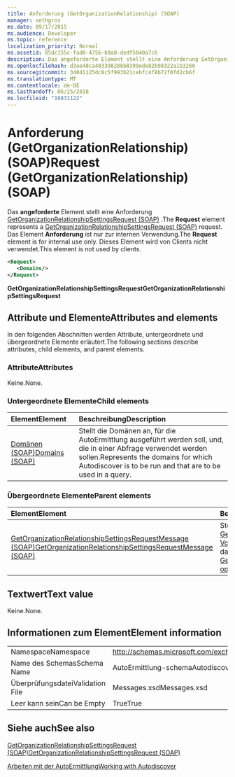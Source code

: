 ```yaml
---
title: Anforderung (GetOrganizationRelationship) (SOAP)
manager: sethgros
ms.date: 09/17/2015
ms.audience: Developer
ms.topic: reference
localization_priority: Normal
ms.assetid: 85dc155c-fad0-4756-b9a8-dedf5040a7c6
description: Das angeforderte Element stellt eine Anforderung GetOrganizationRelationshipSettingsRequest (SOAP). Das angeforderte Element ist nur zur internen Verwendung. Dieses Element wird von Clients nicht verwendet.
ms.openlocfilehash: d3ae48ca403398288b8399ede82b98322a1b3260
ms.sourcegitcommit: 34041125dc8c5f993b21cebfc4f8b72f0fd2cb6f
ms.translationtype: MT
ms.contentlocale: de-DE
ms.lasthandoff: 06/25/2018
ms.locfileid: "19831122"
---
```

# <a name="request-getorganizationrelationship-soap"></a><span data-ttu-id="6f94a-105">Anforderung (GetOrganizationRelationship) (SOAP)</span><span class="sxs-lookup"><span data-stu-id="6f94a-105">Request (GetOrganizationRelationship) (SOAP)</span></span>

<span data-ttu-id="6f94a-106">Das **angeforderte** Element stellt eine Anforderung [GetOrganizationRelationshipSettingsRequest (SOAP)](getorganizationrelationshipsettingsrequest-soap.md) .</span><span class="sxs-lookup"><span data-stu-id="6f94a-106">The **Request** element represents a [GetOrganizationRelationshipSettingsRequest (SOAP)](getorganizationrelationshipsettingsrequest-soap.md) request.</span></span> <span data-ttu-id="6f94a-107">Das Element **Anforderung** ist nur zur internen Verwendung.</span><span class="sxs-lookup"><span data-stu-id="6f94a-107">The **Request** element is for internal use only.</span></span> <span data-ttu-id="6f94a-108">Dieses Element wird von Clients nicht verwendet.</span><span class="sxs-lookup"><span data-stu-id="6f94a-108">This element is not used by clients.</span></span> 
  
```XML
<Request>
   <Domains/>
</Request>
```

 <span data-ttu-id="6f94a-109">**GetOrganizationRelationshipSettingsRequest**</span><span class="sxs-lookup"><span data-stu-id="6f94a-109">**GetOrganizationRelationshipSettingsRequest**</span></span>
## <a name="attributes-and-elements"></a><span data-ttu-id="6f94a-110">Attribute und Elemente</span><span class="sxs-lookup"><span data-stu-id="6f94a-110">Attributes and elements</span></span>

<span data-ttu-id="6f94a-111">In den folgenden Abschnitten werden Attribute, untergeordnete und übergeordnete Elemente erläutert.</span><span class="sxs-lookup"><span data-stu-id="6f94a-111">The following sections describe attributes, child elements, and parent elements.</span></span>
  
### <a name="attributes"></a><span data-ttu-id="6f94a-112">Attribute</span><span class="sxs-lookup"><span data-stu-id="6f94a-112">Attributes</span></span>

<span data-ttu-id="6f94a-113">Keine.</span><span class="sxs-lookup"><span data-stu-id="6f94a-113">None.</span></span>
  
### <a name="child-elements"></a><span data-ttu-id="6f94a-114">Untergeordnete Elemente</span><span class="sxs-lookup"><span data-stu-id="6f94a-114">Child elements</span></span>

|<span data-ttu-id="6f94a-115">**Element**</span><span class="sxs-lookup"><span data-stu-id="6f94a-115">**Element**</span></span>|<span data-ttu-id="6f94a-116">**Beschreibung**</span><span class="sxs-lookup"><span data-stu-id="6f94a-116">**Description**</span></span>|
|:-----|:-----|
|[<span data-ttu-id="6f94a-117">Domänen (SOAP)</span><span class="sxs-lookup"><span data-stu-id="6f94a-117">Domains (SOAP)</span></span>](domains-soap.md) <br/> |<span data-ttu-id="6f94a-118">Stellt die Domänen an, für die AutoErmittlung ausgeführt werden soll, und, die in einer Abfrage verwendet werden sollen.</span><span class="sxs-lookup"><span data-stu-id="6f94a-118">Represents the domains for which Autodiscover is to be run and that are to be used in a query.</span></span>  <br/> |
   
### <a name="parent-elements"></a><span data-ttu-id="6f94a-119">Übergeordnete Elemente</span><span class="sxs-lookup"><span data-stu-id="6f94a-119">Parent elements</span></span>

|<span data-ttu-id="6f94a-120">**Element**</span><span class="sxs-lookup"><span data-stu-id="6f94a-120">**Element**</span></span>|<span data-ttu-id="6f94a-121">**Beschreibung**</span><span class="sxs-lookup"><span data-stu-id="6f94a-121">**Description**</span></span>|
|:-----|:-----|
|[<span data-ttu-id="6f94a-122">GetOrganizationRelationshipSettingsRequestMessage (SOAP)</span><span class="sxs-lookup"><span data-stu-id="6f94a-122">GetOrganizationRelationshipSettingsRequestMessage (SOAP)</span></span>](getorganizationrelationshipsettingsrequestmessage-soap.md) <br/> |<span data-ttu-id="6f94a-123">Stellt die Anforderung einer [GetOrganizationRelationshipSettings-Vorgang (SOAP)](getorganizationrelationshipsettings-operation-soap.md) -Operation dar.</span><span class="sxs-lookup"><span data-stu-id="6f94a-123">Represents a [GetOrganizationRelationshipSettings operation (SOAP)](getorganizationrelationshipsettings-operation-soap.md) operation request.</span></span>  <br/> |
   
## <a name="text-value"></a><span data-ttu-id="6f94a-124">Textwert</span><span class="sxs-lookup"><span data-stu-id="6f94a-124">Text value</span></span>

<span data-ttu-id="6f94a-125">Keine.</span><span class="sxs-lookup"><span data-stu-id="6f94a-125">None.</span></span>
  
## <a name="element-information"></a><span data-ttu-id="6f94a-126">Informationen zum Element</span><span class="sxs-lookup"><span data-stu-id="6f94a-126">Element information</span></span>

|||
|:-----|:-----|
|<span data-ttu-id="6f94a-127">Namespace</span><span class="sxs-lookup"><span data-stu-id="6f94a-127">Namespace</span></span>  <br/> |http://schemas.microsoft.com/exchange/2010/Autodiscover  <br/> |
|<span data-ttu-id="6f94a-128">Name des Schemas</span><span class="sxs-lookup"><span data-stu-id="6f94a-128">Schema Name</span></span>  <br/> |<span data-ttu-id="6f94a-129">AutoErmittlung-schema</span><span class="sxs-lookup"><span data-stu-id="6f94a-129">Autodiscover schema</span></span>  <br/> |
|<span data-ttu-id="6f94a-130">Überprüfungsdatei</span><span class="sxs-lookup"><span data-stu-id="6f94a-130">Validation File</span></span>  <br/> |<span data-ttu-id="6f94a-131">Messages.xsd</span><span class="sxs-lookup"><span data-stu-id="6f94a-131">Messages.xsd</span></span>  <br/> |
|<span data-ttu-id="6f94a-132">Leer kann sein</span><span class="sxs-lookup"><span data-stu-id="6f94a-132">Can be Empty</span></span>  <br/> |<span data-ttu-id="6f94a-133">True</span><span class="sxs-lookup"><span data-stu-id="6f94a-133">True</span></span>  <br/> |
   
## <a name="see-also"></a><span data-ttu-id="6f94a-134">Siehe auch</span><span class="sxs-lookup"><span data-stu-id="6f94a-134">See also</span></span>



[<span data-ttu-id="6f94a-135">GetOrganizationRelationshipSettingsRequest (SOAP)</span><span class="sxs-lookup"><span data-stu-id="6f94a-135">GetOrganizationRelationshipSettingsRequest (SOAP)</span></span>](getorganizationrelationshipsettingsrequest-soap.md)


[<span data-ttu-id="6f94a-136">Arbeiten mit der AutoErmittlung</span><span class="sxs-lookup"><span data-stu-id="6f94a-136">Working with Autodiscover</span></span>](http://msdn.microsoft.com/library/39726b67-2eb2-451b-9307-cfd0b518b55c%28Office.15%29.aspx)

